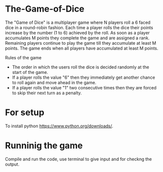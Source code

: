 # The-Game-of-Dice
  The "Game of Dice" is a multiplayer game where N players roll a 6 faced dice in a round-robin
  fashion. Each time a player rolls the dice their points increase by the number (1 to 6) achieved
  by the roll.
  As soon as a player accumulates M points they complete the game and are assigned a rank.
  Remaining players continue to play the game till they accumulate at least M points. The game
  ends when all players have accumulated at least M points.

  Rules of the game
  - The order in which the users roll the dice is decided randomly at the start of the game.
  - If a player rolls the value "6" then they immediately get another chance to roll again and move
  ahead in the game.
  - If a player rolls the value "1" two consecutive times then they are forced to skip their next turn
  as a penalty.
 
 # For setup
  To install python https://www.python.org/downloads/.
 
 # Runninig the game
  Compile and run the code, use terminal to give input and for checkng the output.
